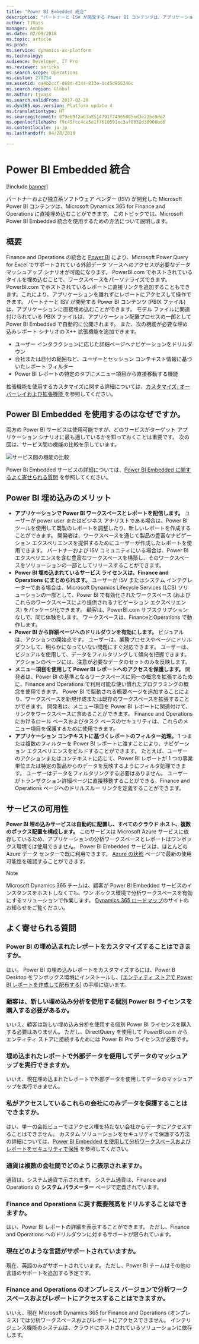 ```yaml
---
title: "Power BI Embedded 統合"
description: "パートナーと ISV が開発する Power BI コンテンツは、アプリケーションに直接埋め込むことができます。 このトピックでは、Power BI Embedded 統合を使用するための方法について説明します。"
author: TJVass
manager: AnnBe
ms.date: 02/09/2018
ms.topic: article
ms.prod: 
ms.service: dynamics-ax-platform
ms.technology: 
audience: Developer, IT Pro
ms.reviewer: sericks
ms.search.scope: Operations
ms.custom: 270754
ms.assetid: ca4b2ccf-d68d-4344-833e-1c45d966246c
ms.search.region: Global
ms.author: tjvass
ms.search.validFrom: 2017-02-28
ms.dyn365.ops.version: Platform update 4
ms.translationtype: HT
ms.sourcegitcommit: 879eb9f2a63a8514791f74965005ed3e22bc0de7
ms.openlocfilehash: f9c45fcc4ce5e1f7610591ec3af0632d30908bd6
ms.contentlocale: ja-jp
ms.lasthandoff: 04/20/2018

---
```


# <a name="power-bi-embedded-integration"></a>Power BI Embedded 統合

[!include [banner](../includes/banner.md)]

パートナーおよび独立系ソフトウェア ベンダー (ISV) が開発した Microsoft Power BI コンテンツは、Microsoft Dynamics 365 for Finance and Operations に直接埋め込むことができます。 このトピックでは、Microsoft Power BI Embedded 統合を使用するための方法について説明します。

## <a name="overview"></a>概要
Finance and Operations の統合と [Power BI](http://www.powerbi.com/) により、Microsoft Power Query for Excel でサポートされている外部データ ソースへのアクセスが必要なデータ マッシュアップ シナリオが可能になります。 PowerBI.com でホストされているタイルを埋め込むことで、ワークスペースをパーソナライズできます。PowerBI.com でホストされているレポートに直接リンクを追加することもできます。これにより、アプリケーションを離れずにレポートにアクセスして操作できます。 パートナーと ISV が開発する Power BI コンテンツ (PBIX ファイル) は、アプリケーションに直接埋め込むことができます。 モデル ファイルに関連付けられている PBIX ファイルは、アプリケーション配置プロセスの一部として Power BI Embedded で自動的に公開されます。 また、次の機能が必要な埋め込みレポート シナリオの X++ 拡張機能を追加できます。

- ユーザー インタラクションに応じた詳細ページへナビゲーションをドリルダウン
- 会社または日付の範囲など、ユーザーとセッション コンテキスト情報に基づいたレポート フィルター
- Power BI レポートの特定のタブにメニュー項目から直接移動する機能

拡張機能を使用するカスタマイズに関する詳細については、[カスタマイズ: オーバーレイおよび拡張機能 ](../extensibility/customization-overlayering-extensions.md) を参照してください。

## <a name="why-might-i-want-to-use-power-bi-embedded"></a>Power BI Embedded を使用するのはなぜですか。
両方の Power BI サービスは使用可能ですが、どのサービスがターゲット アプリケーション シナリオに最も適しているかを知っておくことは重要です。 次の図は、サービス間の機能の比較を示しています。

![サービス間の機能の比較](media/Power-BI-Embedded-integration.png) 

Power BI Embedded サービスの詳細については、[Power BI Embedded に関するよく寄せられる質問](https://powerbi.microsoft.com/en-us/documentation/powerbi-frequently-asked-questions/) を参照してください。

## <a name="advantages-of-power-bi-embedded"></a>Power BI 埋め込みのメリット
- **アプリケーションで Power BI ワークスペースとレポートを配信します。** ユーザーが power user またはビジネス アナリストである場合は、Power BI ツールを使用して既製のレポートを調整したり、新しいレポートを作成することができます。 開発者は、ワークスペースを通じて製品の豊富なナビゲーション エクスペリエンスを提供するためにユーザーが作成したレポートを使用できます。 パートナーおよび ISV コミュニティにいる場合は、Power BI エクスペリエンスを含む豊富なワークスペースを構築し、そのワークスペースをソリューションの一部としてリリースすることができます。
- **Power BI 埋め込まれているサービス ライセンスは、Finance and Operations にまとめられます。** ユーザーが ISV またはシステム インテグレーターである場合は、Microsoft Dynamics Lifecycle Services (LCS) ソリューションの一部として、Power BI で有効化されたワークスペース (およびこれらのワークスペースにより提供されるナビゲーション エクスペリエンス) をパッケージ化できます。 顧客は、PowerBI.com サブスクリプションなしで、同じ体験をします。 ワークスペースは、FinanceとOperations で動作します。
- **Power BI から詳細ページへのドリルダウンを有効にします。** ビジュアルは、アクションの開始点です。 ユーザーは、業務プロセスやページにドリルダウンして、明らかになっていない問題にすぐ対応できます。 ユーザーは、ビジュアルを使用して、データをフィルタリングして傾向を把握できます。 アクションのページには、注意が必要なデータのセットのみを反映します。
- **メニュー項目を使用して Power BI レポートへのアクセスを保護します。** 開発者は、Power BI の基準となるワークスペースに同一の概念を拡張するために、Finance and Operations で利用可能な使い慣れたプログラミングの概念を使用できます。 Power BI で駆動される概要ページを追加することにより、ワークスペースを新規作成または既存のワークスペースを拡張することができます。 開発者は、メニュー項目を Power BI レポートに関連付けて、リンクをワークスペースに含めることができます。 Finance and Operations におけるロール ベースおよびタスク ベースのセキュリティは、これらのメニュー項目を保護するために使用できます。
- **アプリケーション コンテキストに基づくレポートのフィルター処理。** 1 つまたは複数のフィルターを Power BI レポートに渡すことにより、ナビゲーション エクスペリエンスをビルドすることができます。 たとえば、ユーザーのアクションまたはコンテキストに応じて、Power BI レポートが 1 つの事業単位または特定の製品からのデータを反映するようにフィルタ処理できます。 ユーザーはデータをフィルタリングする必要はありません。 ユーザーがトランザクション詳細ページに直接移動することができる、Finance and Operations ページへのドリルスルー リンクを定義することができます。

## <a name="service-availability"></a>サービスの可用性
**Power BI 埋め込みサービスは自動的に配置し、すべてのクラウド ホスト、複数のボックス配置を構成します。**  このサービスは Microsoft Azure サービスに依存しているため、アプリケーションの分析ワークスペースとレポートはワンボックス環境では使用できません。 Power BI Embedded サービスは、ほとんどの Azure データ センターで既に利用できます。 [Azure の状態](https://azure.microsoft.com/status/) ページで最新の使用可能性を確認することができます。  
 
> [!NOTE]
> Microsoft Dynamics 365 チームは、顧客が Power BI Embedded サービスのインスタンスをホストしなくても、ワン ボックス環境で分析ワークスペースを有効にするソリューションで作業します。 [Dynamics 365 ロードマップ](http://roadmap.dynamics.com)のサイトのお知らせをご覧ください。
 
## <a name="frequently-asked-questions"></a>よく寄せられる質問

### <a name="can-i-customize-the-power-bi-embedded-reports"></a>Power BI の埋め込まれたレポートをカスタマイズすることはできますか。
はい。 Power BI の埋め込みレポートをカスタマイズするには、Power B Desktop をワンボックス環境にインストールし、[[エンティティ ストアで Power BI レポートを作成して配布する](author-distribute-power-bi-reports.md)] の手順に従います。
 
### <a name="do-customers-have-to-purchase-a-separate-power-bi-license-to-use-the-new-embedded-analytics"></a>顧客は、新しい埋め込み分析を使用する個別 Power BI ライセンスを購入する必要があるか。
いいえ、顧客は新しい埋め込み分析を使用する個別 Power BI ライセンスを購入する必要はありません。 ただし、DirectQuery を使用して PowerBI.com からエンティティ ストアに接続するためには Power BI Pro ライセンスが必要です。
 
### <a name="can-i-do-data-mash-ups-by-using-external-data-in-the-embedded-reports"></a>埋め込まれたレポートで外部データを使用してデータのマッシュアップを実行できますか。
いいえ、現在埋め込まれたレポートで外部データを使用してデータのマッシュアップを実行できません。
 
### <a name="can-i-help-secure-data-to-only-those-companies-that-i-have-access-to"></a>私がアクセスしているこれらの会社にのみデータを保護することはできますか。
はい、単一の会社ビューではアクセス権を持たない会社からデータにアクセスすることはできません。 カスタム ソリューションをセキュリティで保護する方法の詳細については、[Power BI Embedded を使用して分析ワークスペースおよびレポートをセキュリティで保護](secure-analytical-workspaces.md) を参照してください。
 
### <a name="how-is-currency-shown-across-multiple-companies"></a>通貨は複数の会社間でどのように表示されますか。
通貨は、システム通貨で示されます。 システム通貨は、Finance and Operations の **システム パラメーター** ページで定義されています。
 
### <a name="can-i-drill-from-summary-balances-back-into-finance-and-operations"></a>Finance and Operations に戻す概要残高をドリルすることはできますか。
はい、Power BI レポートの詳細を表示することができます。 ただし、Finance and Operations へのドリルダウンに対するサポートが限られています。
 
### <a name="what-languages-are-currently-supported"></a>現在どのような言語がサポートされていますか。
現在、英語のみがサポートされています。 ただし、Power BI チームはその他の言語のサポートを追加する予定です。
 
### <a name="can-i-access-analytical-workspaces-and-reports-in-the-on-premises-version-of-finance-and-operations"></a>Finance and Operations のオンプレミス バージョンで分析ワークスペースおよびレポートにアクセスすることはできますか。
いいえ、現在 Microsoft Dynamics 365 for Finance and Operations (オンプレミス) では分析ワークスペースおよびレポートにアクセスできません。 インテリジェンス機能のシステムは、クラウドにホストされているソリューションに依存します。

